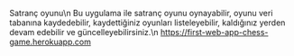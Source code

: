 Satranç oyunu\n
Bu uygulama ile satranç oyunu oynayabilir, oyunu veri tabanına kaydedebilir, kaydettiğiniz oyunları listeleyebilir, kaldığınız yerden devam edebilir ve güncelleyebilirsiniz.\n
https://first-web-app-chess-game.herokuapp.com
